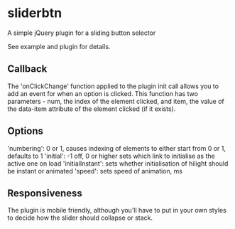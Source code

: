 sliderbtn
=========
A simple jQuery plugin for a sliding button selector

See example and plugin for details.

Callback
--------

The 'onClickChange' function applied to the plugin init call allows you to add an event for when an option is clicked. This function has two parameters - num, the index of the element clicked, and item, the value of the data-item attribute of the element clicked (if it exists).

Options
-------

'numbering': 0 or 1, causes indexing of elements to either start from 0 or 1, defaults to 1
'initial': -1 off, 0 or higher sets which link to initialise as the active one on load
'initialInstant': sets whether initialisation of hilight should be instant or animated
'speed': sets speed of animation, ms


Responsiveness
--------------

The plugin is mobile friendly, although you'll have to put in your own styles to decide how the slider should collapse or stack.
